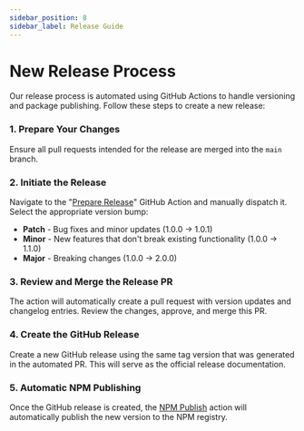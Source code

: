 ```yaml
---
sidebar_position: 8
sidebar_label: Release Guide
---
```


# New Release Process
Our release process is automated using GitHub Actions to handle versioning and package publishing. Follow these steps to create a new release:

### 1. Prepare Your Changes
Ensure all pull requests intended for the release are merged into the `main` branch.

### 2. Initiate the Release
Navigate to the "[Prepare Release](https://github.com/newfold-labs/npm-ui-component-library/actions/workflows/prepare-release.yml)" GitHub Action and manually dispatch it. Select the appropriate version bump:

- **Patch** - Bug fixes and minor updates (1.0.0 → 1.0.1)
- **Minor** - New features that don't break existing functionality (1.0.0 → 1.1.0)  
- **Major** - Breaking changes (1.0.0 → 2.0.0)

### 3. Review and Merge the Release PR
The action will automatically create a pull request with version updates and changelog entries. Review the changes, approve, and merge this PR.

### 4. Create the GitHub Release
Create a new GitHub release using the same tag version that was generated in the automated PR. This will serve as the official release documentation.

### 5. Automatic NPM Publishing
Once the GitHub release is created, the [NPM Publish](https://github.com/newfold-labs/npm-ui-component-library/blob/main/.github/workflows/npm-publish.yml) action will automatically publish the new version to the NPM registry.
